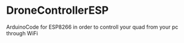 # DroneControllerESP
 ArduinoCode for ESP8266 in order to controll your quad from your pc through WiFi
